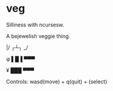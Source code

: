 # veg
Silliness with ncursesw.

A bejewelish veggie thing.

\|/
┌┴┐
\_/

 φ
▌█▐
▀▀▀

 ¥
███
▀▀▀

Controls: wasd(move) + q(quit) + <Space>(select)
